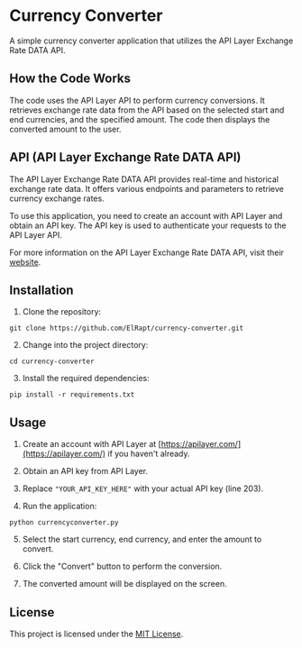 # Currency Converter

A simple currency converter application that utilizes the API Layer Exchange Rate DATA API.

## How the Code Works

The code uses the API Layer API to perform currency conversions. It retrieves exchange rate data from the API based on the selected start and end currencies, and the specified amount. The code then displays the converted amount to the user.

## API (API Layer Exchange Rate DATA API)

The API Layer Exchange Rate DATA API provides real-time and historical exchange rate data. It offers various endpoints and parameters to retrieve currency exchange rates.

To use this application, you need to create an account with API Layer and obtain an API key. The API key is used to authenticate your requests to the API Layer API.

For more information on the API Layer Exchange Rate DATA API, visit their [website](https://apilayer.com/).

## Installation

1. Clone the repository:

```git clone https://github.com/ElRapt/currency-converter.git```

2. Change into the project directory:

```cd currency-converter```

3. Install the required dependencies:

```pip install -r requirements.txt```

## Usage

1. Create an account with API Layer at [https://apilayer.com/](https://apilayer.com/) if you haven't already.

2. Obtain an API key from API Layer.

3. Replace `"YOUR_API_KEY_HERE"` with your actual API key (line 203).

4. Run the application:

```python currencyconverter.py```

5. Select the start currency, end currency, and enter the amount to convert.

6. Click the "Convert" button to perform the conversion.

7. The converted amount will be displayed on the screen.

## License

This project is licensed under the [MIT License](LICENSE).
